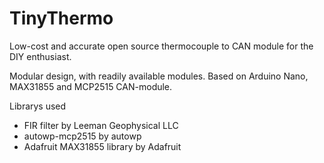 # TinyThermo
Low-cost and accurate open source thermocouple to CAN module for the DIY enthusiast.

Modular design, with readily available modules.
Based on Arduino Nano, MAX31855 and MCP2515 CAN-module.

Librarys used
- FIR filter by Leeman Geophysical LLC
- autowp-mcp2515 by autowp
- Adafruit MAX31855 library by Adafruit
